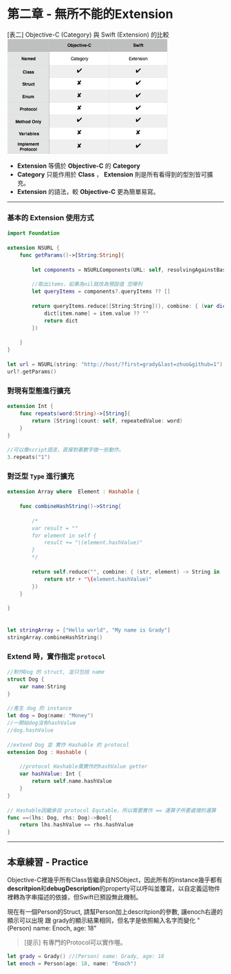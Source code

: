 # 第二章 - 無所不能的Extension

[表二] Objective-C (Category) 與 Swift (Extension) 的比較
![table 2](images/ch2/Table2.png)

- **Extension** 等價於 **Objective-C** 的 **Category**
- **Category** 只能作用於 **Class** ， **Extension** 則是所有看得到的型別皆可擴充。
- **Extension** 的語法，較 **Objective-C** 更為簡單易寫。

---
### 基本的 Extension 使用方式

```swift
import Foundation

extension NSURL {
    func getParams()->[String:String]{
        
        let components = NSURLComponents(URL: self, resolvingAgainstBaseURL: false)
        
        //取出items，如果為nil就改為預設值 空陣列
        let queryItems = components?.queryItems ?? []
        
        return queryItems.reduce([String:String](), combine: { (var dict, item) -> [String:String] in
            dict[item.name] = item.value ?? ""
            return dict
        })
        
    }
}

let url = NSURL(string: "http://host/?first=grady&last=zhuo&github=1")
url?.getParams()
```

### 對現有型態進行擴充

```swift
extension Int {
    func repeats(word:String)->[String]{
        return [String](count: self, repeatedValue: word)
    }
}

//可以像script語言，直接對著數字做一些動作。
3.repeats("1")
```

### 對泛型 `Type` 進行擴充

```swift
extension Array where  Element : Hashable {
    
    func combineHashString()->String{
        
        /*
        var result = ""
        for element in self {
            result += "\(element.hashValue)"
        }
        */
        
        return self.reduce("", combine: { (str, element) -> String in
            return str + "\(element.hashValue)"
        })
    }
    
}


let stringArray = ["Hello world", "My name is Grady"]
stringArray.combineHashString()
```

### Extend 時，實作指定 `protocol`

```swift
//制作Dog 的 struct, 並只包括 name
struct Dog {
    var name:String
}

//產生 dog 的 instance
let dog = Dog(name: "Money")
//一開始dog沒有hashValue
//dog.hashValue

//extend Dog 並 實作 Hashable 的 protocol
extension Dog : Hashable {
    
    //protocol Hashable需實作的hashValue getter
    var hashValue: Int {
        return self.name.hashValue
    }
}

// Hashable因繼承自 protocol Equtable，所以需要實作 == 運算子所要處理的運算
func ==(lhs: Dog, rhs: Dog)->Bool{
    return lhs.hashValue == rhs.hashValue
}
```

---
## 本章練習 - Practice

Objective-C裡幾乎所有Class皆繼承自NSObject，因此所有的instance幾乎都有**descritpion**和**debugDescription**的property可以呼叫並覆寫，以自定義這物件裡轉為字串描述的依據，但Swift已預設無此機制。

 現在有一個Person的Struct, 請幫Person加上descritpion的參數, 讓enoch右邊的顯示可以出現 跟 grady的顯示結果相同，但名字是依照輸入名字而變化
    "(Person) name: Enoch, age: 18"

>[提示] 有專門的Protocol可以實作喔。
    
```swift 
let grady = Grady() //(Person) name: Grady, age: 18
let enoch = Person(age: 18, name: "Enoch")
```
